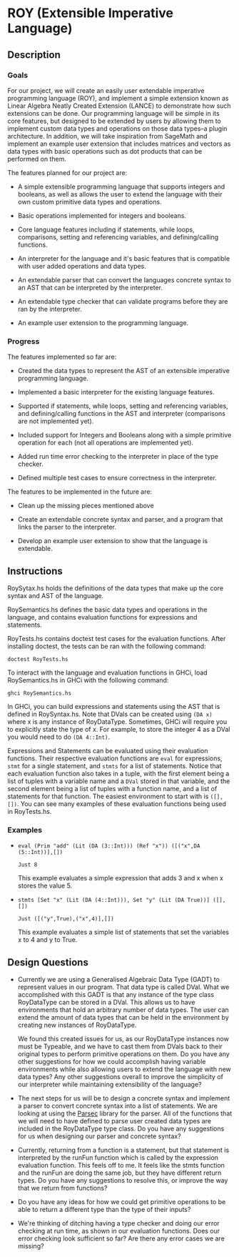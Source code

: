 # ROY (Extensible Imperative Language)

## Description

### Goals

For our project, we will create an easily user extendable imperative programming language (ROY), and implement a simple extension known as Linear Algebra Neatly Created Extension (LANCE) to demonstrate how such extensions can be done. 
Our programming language will be simple in its core features, but designed to be extended by users by allowing them to implement custom data types and operations on those data types–a plugin architecture.  In addition, we will take inspiration from SageMath and implement an example user extension that includes matrices and vectors as data types with basic operations such as dot products that can be performed on them.

The features planned for our project are:

- A simple extensible programming language that supports integers and booleans, as well as allows the user to extend the language with their own custom primitive data types and operations.

- Basic operations implemented for integers and booleans.

- Core language features including if statements, while loops, comparisons, setting and referencing variables, and defining/calling functions.

- An interpreter for the language and it's basic features that is compatible with user added operations and data types.

- An extendable parser that can convert the languages concrete syntax to an AST that can be interpreted by the interpreter.

- An extendable type checker that can validate programs before they are ran by the interpreter.

- An example user extension to the programming language.

### Progress

The features implemented so far are: 

- Created the data types to represent the AST of an extensible imperative programming language.

- Implemented a basic interpreter for the existing language features. 

- Supported if statements, while loops, setting and referencing variables, and defining/calling functions in the AST and interpreter (comparisons are not implemented yet).

- Included support for Integers and Booleans along with a simple primitive operation for each (not all operations are implemented yet).

- Added run time error checking to the interpreter in place of the type checker.  

- Defined multiple test cases to ensure correctness in the interpreter.

The features to be implemented in the future are:

- Clean up the missing pieces mentioned above

- Create an extendable concrete syntax and parser, and a program that links the parser to the interpreter.  

- Develop an example user extension to show that the language is extendable. 

## Instructions

RoySytax.hs holds the definitions of the data types that make up the core syntax and AST of the language.

RoySemantics.hs defines the basic data types and operations  in the language, and contains evaluation functions for expressions and statements. 

RoyTests.hs contains doctest test cases for the evaluation functions.  After installing doctest, the tests can be ran with the following command:

`doctest RoyTests.hs`

To interact with the language and evaluation functions in GHCi, load RoySemantics.hs in GHCi with the following command:

`ghci RoySemantics.hs`


In GHCi, you can build expressions and statements using the AST that is defined in RoySyntax.hs.
Note that DVals can be created using `(DA x)` where x is any instance of RoyDataType.
Sometimes, GHCi will require you to explicitly state the type of x.
For example, to store the integer 4 as a DVal you would need to do `(DA 4::Int)`.

Expressions and Statements can be evaluated using their evaluation functions.
Their respective evaluation functions are `eval` for expressions, `stmt` for a single statement, and `stmts` for a list of statements.
Notice that each evaluation function also takes in a tuple, with the first element being a list of tuples with a variable name and a `DVal` stored in that variable, and the second element being a list of tuples with a function name, and a list of statements for that function.
The easiest environment to start with is `([],[])`. 
You can see many examples of these evaluation functions being used in RoyTests.hs. 

### Examples

- `eval (Prim "add" (Lit (DA (3::Int))) (Ref "x")) ([("x",DA (5::Int))],[])`
  
  `Just 8`
  
  This example evaluates a simple expression that adds 3 and x when x stores the value 5.

- `stmts [Set "x" (Lit (DA (4::Int))), Set "y" (Lit (DA True))] ([],[])`
  
  `Just ([("y",True),("x",4)],[])`

  This example evaluates a simple list of statements that set the variables x to 4 and y to True.

## Design Questions

- Currently we are using a Generalised Algebraic Data Type (GADT) to represent values in our program.  That data type is called DVal.  What we accomplished with this GADT is that any instance of the type class RoyDataType can be stored in a DVal.  This allows us to have environments that hold an arbitrary number of data types.  The user can extend the amount of data types that can be held in the environment by creating new instances of RoyDataType.  

  We found this created issues for us, as our RoyDataType instances now must be Typeable, and we have to cast them from DVals back to their original types to perform primitive operations on them.  Do you have any other suggestions for how we could accomplish having variable environments while also allowing users to extend the language with new data types?  Any other suggestions overall to improve the simplicity of our interpreter while maintaining extensibility of the language? 
- The next steps for us will be to design a concrete syntax and implement a parser to convert concrete syntax into a list of statements.  We are looking at using the [Parsec](https://wiki.haskell.org/Parsec) library for the parser.  All of the functions that we will need to have defined to parse user created data types are included in the RoyDataType type class.  Do you have any suggestions for us when designing our parser and concrete syntax?
- Currently, returning from a function is a statement, but that statement is interpreted by the runFun function which is called by the expression evaluation function.  This feels off to me.  It feels like the stmts function and the runFun are doing the same job, but they have different return types.  Do you have any suggestions to resolve this, or improve the way that we return from functions?
- Do you have any ideas for how we could get primitive operations to be able to return a different type than the type of their inputs?
- We're thinking of ditching having a type checker and doing our error checking at run time, as shown in our evaluation functions.  Does our error checking look sufficient so far? Are there any error cases we are missing?
